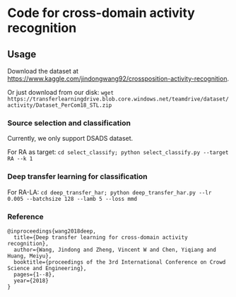 # Code for cross-domain activity recognition


## Usage

Download the dataset at https://www.kaggle.com/jindongwang92/crossposition-activity-recognition. 

Or just download from our disk: `wget https://transferlearningdrive.blob.core.windows.net/teamdrive/dataset/activity/Dataset_PerCom18_STL.zip`

### Source selection and classification

Currently, we only support DSADS dataset.

For RA as target: `cd select_classify; python select_classify.py --target RA --k 1`

### Deep transfer learning for classification

For RA-LA: `cd deep_transfer_har; python deep_transfer_har.py --lr 0.005 --batchsize 128 --lamb 5 --loss mmd`


### Reference

```
@inproceedings{wang2018deep,
  title={Deep transfer learning for cross-domain activity recognition},
  author={Wang, Jindong and Zheng, Vincent W and Chen, Yiqiang and Huang, Meiyu},
  booktitle={proceedings of the 3rd International Conference on Crowd Science and Engineering},
  pages={1--8},
  year={2018}
}
```
